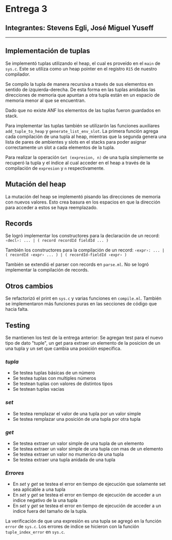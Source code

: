 # Entrega 3

## Integrantes: Stevens Egli, José Miguel Yuseff

---

## Implementación de tuplas

Se implementó tuplas utilizando el heap, el cual es proveído en el `main` de `sys.c`. Este se utiliza como un heap pointer en el registro `R15` de nuestro compilador. 

Se compilo la tupla de manera recursiva a través de sus elementos en sentido de izquierda-derecha. De esta forma en las tuplas anidadas las direcciones de memoria que apuntan a otra tupla están en un espacio de memoria menor al que se encuentran.

Dado que no existe ANF los elementos de las tuplas fueron guardados en stack.

Para implementar las tuplas también se utilizarón las funciones auxiliares `add_tuple_to_heap` y `generate_list_env_slot`. La primera función  agrega cada compilación de una tupla al heap, mientras que la segunda genera una lista de pares de ambientes y slots en el stacks para poder asignar correctamente un slot a cada elementos de la tupla. 

Para realizar la operación `Get (expresion, n)` de una tupla simplemente se recuperó la tupla  y el índice al cual acceder en el heap a través de la compilación de `expresion` y `n` respectivamente.



## Mutación del heap

La mutación del heap se implementó pisando las direcciones de memoria con nuevos valores. Esto crea basura en los espacios en que la dirección para acceder a estos se haya reemplazado.

## Records

Se logró implementar los constructores para la declaración de un record:  
```‹decl›: ... | ( record recordId fieldId ... )``` 

También los constructores para la compilación de un record:
```‹expr›: ... | ( recordId ‹expr› ... ) | ( recordId-fieldId ‹expr› )```

También se extendió el parser con records en `parse.ml`. No se logró implementar la compilación de records.

## Otros cambios

Se refactorizó el print en `sys.c` y varias funciones en `compile.ml`. También se implementaron más funciones puras en las secciones de código que hacia falta.

## Testing

Se mantienen los test de la entrega anterior: Se agregan test para el nuevo tipo de dato "tuple", un get para extraer un elemento de la posicion de un una tupla y un set que cambia una posición específica.

### *tupla*
- Se testea tuplas básicas de un número
- Se testea tuplas con multiples números
- Se testean tuplas con valores de distintos tipos 
- Se testean tuplas vacias

### *set*
- Se testea remplazar el valor de una tupla por un valor simple
- Se testea remplazar una posición de una tupla por otra tupla

### *get*
- Se testea extraer un valor simple de una tupla de un elemento 
- Se testea extraer un valor simple de una tupla con mas de un elemento
- Se testea extraer un valor no mumerico de una tupla
- Se testea extraer una tupla anidada de una tupla 

### *Errores*
- En *set* y *get* se testea el error en tiempo de ejecución que solamente set sea aplicable a una tupla
- En *set* y *get* se testea el error en tiempo de ejecución de acceder a un indice negativo de la una tupla
- En *set* y *get* se testea el error en tiempo de ejecución de acceder a un indice fuera del tamaño de la tupla.

La verificación de que una expresión es una tupla se agregó en la función `error` de `sys.c`. Los errores de indice se hicieron con la función `tuple_index_error` en `sys.c`.

